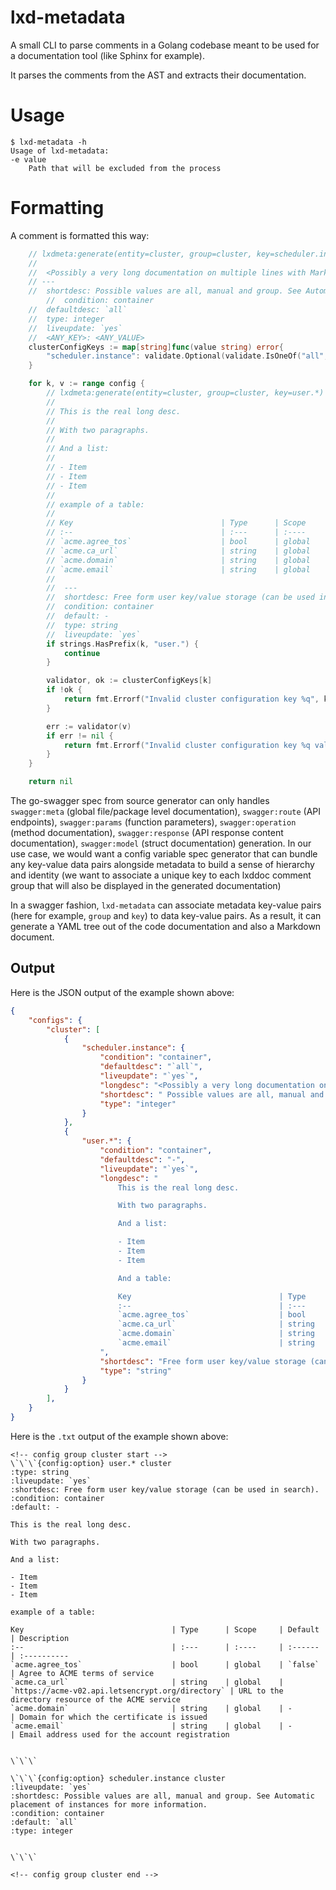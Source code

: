 # lxd-metadata

A small CLI to parse comments in a Golang codebase meant to be used for a documentation tool (like Sphinx for example).

It parses the comments from the AST and extracts their documentation.

# Usage

    $ lxd-metadata -h
    Usage of lxd-metadata:
    -e value
        Path that will be excluded from the process

# Formatting

A comment is formatted this way:

```go
	// lxdmeta:generate(entity=cluster, group=cluster, key=scheduler.instance)
	//
	//  <Possibly a very long documentation on multiple lines with Markdown tables, etc.>
	// ---
	//  shortdesc: Possible values are all, manual and group. See Automatic placement of instances for more information.
    	//  condition: container
	//  defaultdesc: `all`
	//  type: integer
	//  liveupdate: `yes`
	//  <ANY_KEY>: <ANY_VALUE>
    clusterConfigKeys := map[string]func(value string) error{
		"scheduler.instance": validate.Optional(validate.IsOneOf("all", "group", "manual")),
	}

    for k, v := range config {
		// lxdmeta:generate(entity=cluster, group=cluster, key=user.*)
		//
		// This is the real long desc.
		//
		// With two paragraphs.
		//
		// And a list:
		//
		// - Item
		// - Item
		// - Item
		//
		// example of a table:
		//
		// Key                                 | Type      | Scope     | Default                                          | Description
		// :--                                 | :---      | :----     | :------                                          | :----------
		// `acme.agree_tos`                    | bool      | global    | `false`                                          | Agree to ACME terms of service
		// `acme.ca_url`                       | string    | global    | `https://acme-v02.api.letsencrypt.org/directory` | URL to the directory resource of the ACME service
		// `acme.domain`                       | string    | global    | -                                                | Domain for which the certificate is issued
		// `acme.email`                        | string    | global    | -                                                | Email address used for the account registration
		//
		//  ---
		//	shortdesc: Free form user key/value storage (can be used in search).
		//	condition: container
		//	default: -
		//	type: string
		//	liveupdate: `yes`
		if strings.HasPrefix(k, "user.") {
			continue
		}

		validator, ok := clusterConfigKeys[k]
		if !ok {
			return fmt.Errorf("Invalid cluster configuration key %q", k)
		}

		err := validator(v)
		if err != nil {
			return fmt.Errorf("Invalid cluster configuration key %q value", k)
		}
	}

	return nil
```

The go-swagger spec from source generator can only handles `swagger:meta` (global file/package level documentation), `swagger:route` (API endpoints), `swagger:params` (function parameters), `swagger:operation` (method documentation), `swagger:response` (API response content documentation), `swagger:model` (struct documentation) generation. In our use case, we would want a config variable spec generator that can bundle any key-value data pairs alongside metadata to build a sense of hierarchy and identity (we want to associate a unique key to each lxddoc comment group that will also be displayed in the generated documentation)

In a swagger fashion, `lxd-metadata` can associate metadata key-value pairs (here for example, `group` and `key`) to data key-value pairs. As a result, it can generate a YAML tree out of the code documentation and also a Markdown document.

## Output

Here is the JSON output of the example shown above:

```json
{
	"configs": {
		"cluster": [
			{
				"scheduler.instance": {
					"condition": "container",
					"defaultdesc": "`all`",
					"liveupdate": "`yes`",
					"longdesc": "<Possibly a very long documentation on multiple lines with Markdown tables, etc.>",
					"shortdesc": " Possible values are all, manual and group. See Automatic placement of instances for more",
					"type": "integer"
				}
			},
			{
				"user.*": {
					"condition": "container",
					"defaultdesc": "-",
					"liveupdate": "`yes`",
					"longdesc": "
						This is the real long desc.

						With two paragraphs.

						And a list:

						- Item
						- Item
						- Item

						And a table:

						Key                                 | Type      | Scope     | Default                                          | Description
						:--                                 | :---      | :----     | :------                                          | :----------
						`acme.agree_tos`                    | bool      | global    | `false`                                          | Agree to ACME terms of service
						`acme.ca_url`                       | string    | global    | `https://acme-v02.api.letsencrypt.org/directory` | URL to the directory resource of the ACME service
						`acme.domain`                       | string    | global    | -                                                | Domain for which the certificate is issued
						`acme.email`                        | string    | global    | -                                                | Email address used for the account registration
					",
					"shortdesc": "Free form user key/value storage (can be used in search).",
					"type": "string"
				}
			}
		],
	}
}
```

Here is the `.txt` output of the example shown above:

```
<!-- config group cluster start -->
\`\`\`{config:option} user.* cluster
:type: string
:liveupdate: `yes`
:shortdesc: Free form user key/value storage (can be used in search).
:condition: container
:default: -

This is the real long desc.

With two paragraphs.

And a list:

- Item
- Item
- Item

example of a table:

Key                                 | Type      | Scope     | Default                                          | Description
:--                                 | :---      | :----     | :------                                          | :----------
`acme.agree_tos`                    | bool      | global    | `false`                                          | Agree to ACME terms of service
`acme.ca_url`                       | string    | global    | `https://acme-v02.api.letsencrypt.org/directory` | URL to the directory resource of the ACME service
`acme.domain`                       | string    | global    | -                                                | Domain for which the certificate is issued
`acme.email`                        | string    | global    | -                                                | Email address used for the account registration


\`\`\`

\`\`\`{config:option} scheduler.instance cluster
:liveupdate: `yes`
:shortdesc: Possible values are all, manual and group. See Automatic placement of instances for more information.
:condition: container
:default: `all`
:type: integer


\`\`\`

<!-- config group cluster end -->
```



